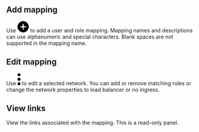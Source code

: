 ## Add mapping


Use ![Plus icon to add item](Images/ebt1659745488877.svg) to add a user and role mapping. Mapping names and descriptions can use alphanumeric and special characters. Blank spaces are not supported in the mapping name.

## Edit mapping


Use ![Kabob menu icon](Images/zsz1597101912145.svg) to edit a selected network. You can add or remove matching rules or change the network properties to load balancer or no ingress.

## View links


View the links associated with the mapping. This is a read-only panel.

